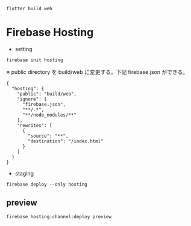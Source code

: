 
```
flutter build web
```

# Firebase Hosting
- setting
```
firebase init hosting
```
※ public directory を build/web に変更する。下記 firebase.json ができる。
```
{
  "hosting": {
    "public": "build/web",
    "ignore": [
      "firebase.json",
      "**/.*",
      "**/node_modules/**"
    ],
    "rewrites": [
      {
        "source": "**",
        "destination": "/index.html"
      }
    ]
  }
}
```

- staging
```
firebase deploy --only hosting
```

## preview
```
firebase hosting:channel:deploy preview
```
